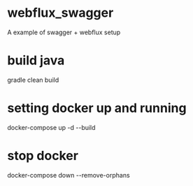 # webflux_swagger
A example of swagger + webflux setup

# build java
gradle clean build 

# setting docker up and running
docker-compose up -d --build

# stop docker
docker-compose down --remove-orphans
